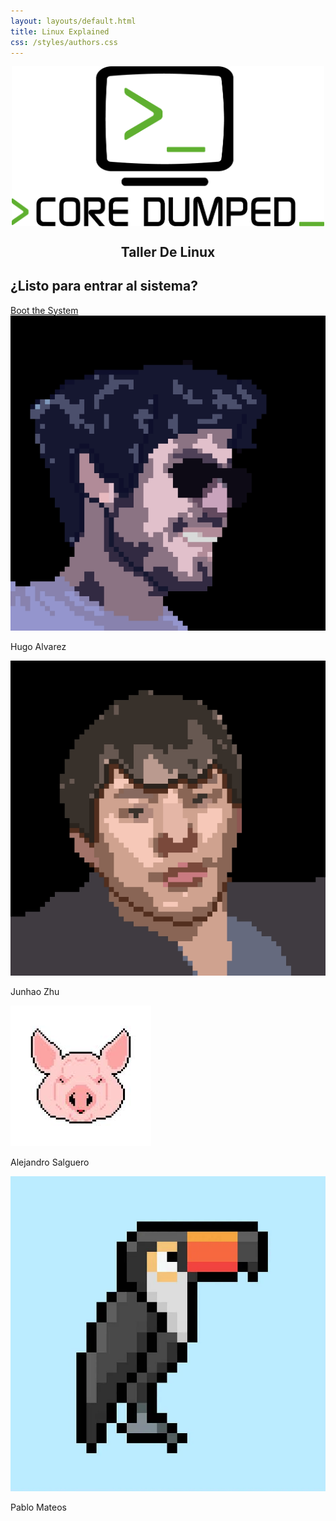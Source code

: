 ```yaml
---
layout: layouts/default.html
title: Linux Explained
css: /styles/authors.css
---
```


<center>
<img src="/img/CoreDumped.png" width="500" align="center">
<h2>Taller De Linux</h2>
</center>

<div class="boot-section">
  <h2>¿Listo para entrar al sistema?</h2>
  <a href="/distributions.html" class="boot-button">Boot the System</a>
</div>

<div class="authors-section">
  <div class="authors">
    <div class="author">
      <img src="/img/Personas/Hugo.jpg" alt="Author 1">
      <p>Hugo Alvarez</p>
    </div>
    <div class="author">
      <img src="/img/Personas/Junhao.jpg" alt="Author 2">
      <p>Junhao Zhu</p>
    </div>
    <div class="author">
      <img src="/img/Personas/Alex.jpg" alt="Author 3">
      <p>Alejandro Salguero</p>
    </div>
    <div class="author">
      <img src="/img/Personas/Pablo.webp" alt="Author 4">
      <p>Pablo Mateos</p>
    </div>
  </div>
</div>
